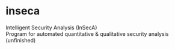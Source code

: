# inseca
Intelligent Security Analysis (InSecA)
<br>
Program for automated quantitative & qualitative security analysis (unfinished)

